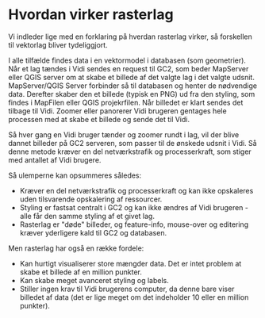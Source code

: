 # Hvordan virker rasterlag
Vi indleder lige med en forklaring på hverdan rasterlag virker, så forskellen til vektorlag bliver tydeliggjort.

I alle tilfælde findes data i en vektormodel i databasen (som geometrier). Når et lag tændes i Vidi sendes en request til GC2, som beder MapServer eller QGIS server om at skabe et billede af det valgte lag i det valgte udsnit.
MapServer/QGIS Server forbinder så til databasen og henter de nødvendige data. Derefter skaber den et billede (typisk en PNG) ud fra den styling, som findes i MapFilen eller QGIS projekrfilen.
Når billedet er klart sendes det tilbage til Vidi. Zoomer eller panorerer Vidi brugeren gentages hele processen med at skabe et billede og sende det til Vidi.

Så hver gang en Vidi bruger tænder og zoomer rundt i lag, vil der blive dannet billeder på GC2 serveren, som passer til de ønskede udsnit i Vidi. Så denne metode kræver en del netværkstrafik og processerkraft, som stiger med antallet af Vidi brugere.

Så ulemperne kan opsummeres således:

* Kræver en del netværkstrafik og processerkraft og kan ikke opskaleres uden tilsvarende opskalering af ressourcer.
* Styling er fastsat centralt i GC2 og kan ikke ændres af Vidi brugeren - alle får den samme styling af et givet lag.
* Rasterlag er "døde" billeder, og feature-info, mouse-over og editering kræver yderligere kald til GC2 og databasen.

Men rasterlag har også en række fordele:

* Kan hurtigt visualiserer store mængder data. Det er intet problem at skabe et billede af en million punkter.
* Kan skabe meget avanceret styling og labels.
* Stiller ingen krav til Vidi brugerens computer, da denne bare viser billedet af data (det er lige meget om det indeholder 10 eller en million punkter).

